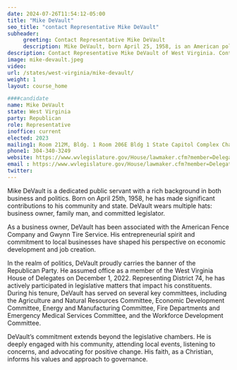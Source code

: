 ```yaml
---
date: 2024-07-26T11:54:12-05:00
title: "Mike DeVault"
seo_title: "contact Representative Mike DeVault"
subheader:
     greeting: Contact Representative Mike DeVault
     description: Mike DeVault, born April 25, 1958, is an American politician affiliated with the Republican Party. He is a member of the West Virginia House of Delegates, representing District 74. He assumed office on December 1, 2022.
description: Contact Representative Mike DeVault of West Virginia. Contact information for Mike DeVault includes email address, phone number, and mailing address.
image: mike-devault.jpeg
video:
url: /states/west-virginia/mike-devault/
weight: 1
layout: course_home

####candidate
name: Mike DeVault
state: West Virginia
party: Republican
role: Representative
inoffice: current
elected: 2023
mailing1: Room 212M, Bldg. 1 Room 206E Bldg 1 State Capitol Complex Charleston, WV 25305
phone1: 304-340-3249
website: https://www.wvlegislature.gov/House/lawmaker.cfm?member=Delegate%20DeVault/
email : https://www.wvlegislature.gov/House/lawmaker.cfm?member=Delegate%20DeVault/
twitter:
---
```

Mike DeVault is a dedicated public servant with a rich background in both business and politics. Born on April 25th, 1958, he has made significant contributions to his community and state. DeVault wears multiple hats: business owner, family man, and committed legislator.

As a business owner, DeVault has been associated with the American Fence Company and Gwynn Tire Service. His entrepreneurial spirit and commitment to local businesses have shaped his perspective on economic development and job creation.

In the realm of politics, DeVault proudly carries the banner of the Republican Party. He assumed office as a member of the West Virginia House of Delegates on December 1, 2022. Representing District 74, he has actively participated in legislative matters that impact his constituents. During his tenure, DeVault has served on several key committees, including the Agriculture and Natural Resources Committee, Economic Development Committee, Energy and Manufacturing Committee, Fire Departments and Emergency Medical Services Committee, and the Workforce Development Committee.

DeVault’s commitment extends beyond the legislative chambers. He is deeply engaged with his community, attending local events, listening to concerns, and advocating for positive change. His faith, as a Christian, informs his values and approach to governance.
